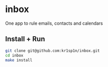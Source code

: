 inbox
=====

One app to rule emails, contacts and calendars


## Install + Run

```bash
git clone git@github.com:kr1sp1n/inbox.git
cd inbox
make install
```
